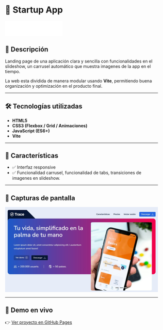 # 🚀 Startup App

![Portada o Logo del Proyecto](public/assets/img/logo.svg)

## 📌 Descripción

Landing page de una aplicación clara y sencilla con funcionalidades en el slideshow, un carrusel automático que muestra imagenes de la app en el tiempo.

La web esta dividida de manera modular usando **Vite**, permitiendo buena organización y optimización en el producto final.

---

## 🛠️ Tecnologías utilizadas

- **HTML5**
- **CSS3 (Flexbox / Grid / Animaciones)**
- **JavaScript (ES6+)**
- **Vite**

---

## 🎯 Características

- ✅ Interfaz responsive
- ✅ Funcionalidad carrusel, funcionalidad de tabs, transiciones de imagenes en slideshow.

---

## 📸 Capturas de pantalla

![Captura de Pantalla 1](screenshot_1.jpg)

---

## 🚀 Demo en vivo

👉 [Ver proyecto en GitHub Pages](https://ivan-develops.github.io/Startup-app/)
